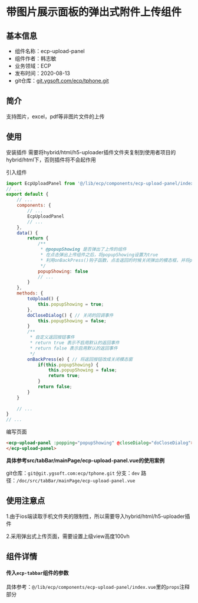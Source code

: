 # 带图片展示面板的弹出式附件上传组件

## 基本信息

- 组件名称：ecp-upload-panel
- 组件作者：韩志敏
- 业务领域：ECP
- 发布时间：2020-08-13
- git仓库：[git.ygsoft.com/ecp/tphone.git](http://git.ygsoft.com/ecp/tphone.git)

## 简介

支持图片，excel，pdf等非图片文件的上传

## 使用


安装插件
需要将hybrid/html/h5-uploader插件文件夹复制到使用者项目的hybrid/html下，否则插件将不会起作用

引入组件
```javascript
import EcpUploadPanel from '@/lib/ecp/components/ecp-upload-panel/index.vue'
// ...
export default {
	// ...
	components: {
		// ...
		EcpUploadPanel
		// ...
	},
	data() {
		return {
			/**
			 * @popupShowing 是否弹出了上传的组件
			 * 在点击弹出上传组件之后，将popupShowing设置为true
			 * 利用onBackPress()钩子函数，点击返回的时候关闭弹出的模态框，并将popupShowing设置为false
			 */
			popupShowing: false
			// ...
		}
	},
	methods: {
		toUpload() {
			this.popupShowing = true;
		},
		doCloseDialog() { // 关闭的回调事件
			this.popupShowing = false;
		}
		/**
		 * 自定义返回按钮事件
		 * return true 表示不启用默认的返回事件
		 * return false 表示启用默认的返回事件
		 */
		onBackPress(e) { // 将返回按钮改成关闭模态窗
			if(this.popupShowing) {
				this.popupShowing = false;
				return true;
			}
			return false;
		}
	}
	
	// ...
}
// ...
```

编写页面
```html
<ecp-upload-panel :popping="popupShowing" @closeDialog="doCloseDialog">
</ecp-upload-panel>
```

**具体参考src/tabBar/mainPage/ecp-upload-panel.vue的使用案例**

git仓库：`git@git.ygsoft.com:ecp/tphone.git`
分支：`dev`
路径：`/doc/src/tabBar/mainPage/ecp-upload-panel.vue`

## 使用注意点
1.由于ios端读取手机文件夹的限制性，所以需要导入hybrid/html/h5-uploader插件
  
2.采用弹出式上传页面，需要设置上级view高度100vh

## 组件详情

#### 传入`ecp-tabbar`组件的参数
具体参考：`@/lib/ecp/components/ecp-upload-panel/index.vue`里的`props`注释部分
